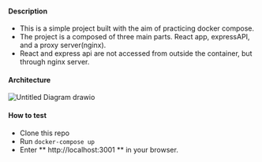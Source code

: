 #### Description

- This is a simple project built with the aim of practicing docker compose.
- The project is a composed of three main parts. React app, expressAPI, and a proxy server(nginx).
- React and express api are not accessed from outside the container, but through nginx server.

#### Architecture
![Untitled Diagram drawio](https://github.com/ericndungutse/docker-compose-project/assets/55640083/58fbbecb-4543-4761-8526-a936baed6c68)

#### How to test

- Clone this repo
- Run `docker-compose up`
- Enter ** http://localhost:3001 ** in your browser.
